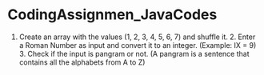 # CodingAssignmen_JavaCodes
1. Create an array with the values (1, 2, 3, 4, 5, 6, 7) and shuffle it. 2. Enter a Roman Number as input and convert it to an integer. (Example: IX = 9) 3. Check if the input is pangram or not. (A pangram is a sentence that contains all the alphabets from A to Z)
